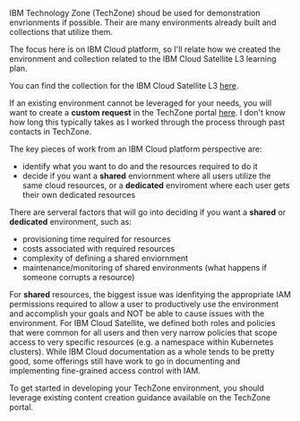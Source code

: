 IBM Technology Zone (TechZone) shoud be used for demonstration envrionments if possible. Their are many environments already built and collections that utilize them.

The focus here is on IBM Cloud platform, so I'll relate how we created the environment and collection related to the IBM Cloud Satellite L3 learning plan.

You can find the collection for the IBM Cloud Satellite L3 <a href="https://techzone.ibm.com/collection/se-l3-ibm-cloud-satellite" target="_blank">here</a>.

If an existing environment cannot be leveraged for your needs, you will want to create a **custom request** in the TechZone portal <a href="https://custom-requests.ideas.aha.io/ideas/new" target="_blank">here</a>. I don't know how long this typically takes as I worked through the  process through past contacts in TechZone.

The key pieces of work from an IBM Cloud platform perspective are:

   - identify what you want to do and the resources required to do it
   - decide if you want a **shared** enviornment where all users utilize the same cloud resources, or a **dedicated** enviroment where each user gets their own dedicated resources

There are serveral factors that will go into deciding if you want a **shared** or **dedicated** environment, such as:

   - provisioning time required for resources
   - costs associated with required resources
   - complexity of defining a shared enviornment
   - maintenance/monitoring of shared environments (what happens if someone corrupts a resource)

For **shared** resources, the biggest issue was idenfitying the appropriate IAM permissions required to allow a user to productively use the environment and accomplish your goals and NOT be able to cause issues with the environment. For IBM Cloud Satellite, we defined both roles and policies that were common for all users and then very narrow policies that scope access to very specific resources (e.g. a namespace within Kubernetes clusters). While IBM Cloud documentation as a whole tends to be pretty good, some offerings still have work to go in documenting and implementing fine-grained access control with IAM.

To get started in developing your TechZone environment, you should leverage existing content creation guidance available on the TechZone portal.
